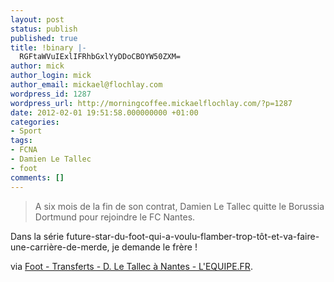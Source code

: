 ```yaml
---
layout: post
status: publish
published: true
title: !binary |-
  RGFtaWVuIExlIFRhbGxlYyDDoCBOYW50ZXM=
author: mick
author_login: mick
author_email: mickael@flochlay.com
wordpress_id: 1287
wordpress_url: http://morningcoffee.mickaelflochlay.com/?p=1287
date: 2012-02-01 19:51:58.000000000 +01:00
categories:
- Sport
tags:
- FCNA
- Damien Le Tallec
- foot
comments: []
---
```

<blockquote>A six mois de la fin de son contrat, Damien Le Tallec quitte le Borussia Dortmund pour rejoindre le FC Nantes.</blockquote>
Dans la série future-star-du-foot-qui-a-voulu-flamber-trop-tôt-et-va-faire-une-carrière-de-merde, je demande le frère !

via <a href="http://www.lequipe.fr/Football/Actualites/D-le-tallec-a-nantes/260156#xtor=RSS-1">Foot - Transferts - D. Le Tallec à Nantes - L'EQUIPE.FR</a>.
